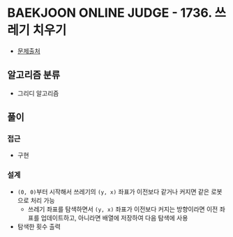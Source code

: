 # BAEKJOON ONLINE JUDGE - 1736. 쓰레기 치우기

- [문제출처](https://www.acmicpc.net/problem/16890 '1736. 쓰레기 치우기')

## 알고리즘 분류

- 그리디 알고리즘

## 풀이

### 접근

- 구현

### 설계

- `(0, 0)`부터 시작해서 쓰레기의 `(y, x)` 좌표가 이전보다 같거나 커지면 같은 로봇으로 처리 가능
  - 쓰레기 좌표를 탐색하면서 `(y, x)` 좌표가 이전보다 커지는 방향이라면 이전 좌표를 업데이트하고, 아니라면 배열에 저장하여 다음 탐색에 사용
- 탐색한 횟수 출력
